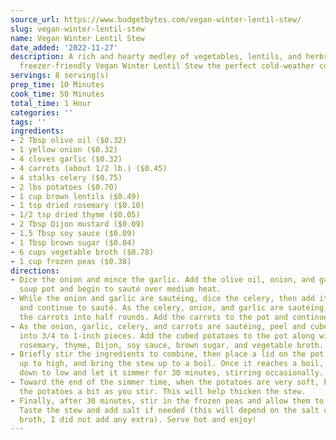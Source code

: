 ```yaml
---
source_url: https://www.budgetbytes.com/vegan-winter-lentil-stew/
slug: vegan-winter-lentil-stew
name: Vegan Winter Lentil Stew
date_added: '2022-11-27'
description: A rich and hearty medley of vegetables, lentils, and herbs makes this
  freezer-friendly Vegan Winter Lentil Stew the perfect cold-weather comfort food.
servings: 8 serving(s)
prep_time: 10 Minutes
cook_time: 50 Minutes
total_time: 1 Hour
categories: ''
tags: ''
ingredients:
- 2 Tbsp olive oil ($0.32)
- 1 yellow onion ($0.32)
- 4 cloves garlic ($0.32)
- 4 carrots (about 1/2 lb.) ($0.45)
- 4 stalks celery ($0.75)
- 2 lbs potatoes ($0.70)
- 1 cup brown lentils ($0.49)
- 1 tsp dried rosemary ($0.10)
- 1/2 tsp dried thyme ($0.05)
- 2 Tbsp Dijon mustard ($0.09)
- 1.5 Tbsp soy sauce ($0.09)
- 1 Tbsp brown sugar ($0.04)
- 6 cups vegetable broth ($0.78)
- 1 cup frozen peas ($0.38)
directions:
- Dice the onion and mince the garlic. Add the olive oil, onion, and garlic to a large
  soup pot and begin to sauté over medium heat.
- While the onion and garlic are sautéing, dice the celery, then add it to the pot
  and continue to sauté. As the celery, onion, and garlic are sautéing, peel and chop
  the carrots into half rounds. Add the carrots to the pot and continue to sauté.
- As the onion, garlic, celery, and carrots are sautéing, peel and cube the potatoes
  into 3/4 to 1-inch pieces. Add the cubed potatoes to the pot along with the lentils,
  rosemary, thyme, Dijon, soy sauce, brown sugar, and vegetable broth.
- Briefly stir the ingredients to combine, then place a lid on the pot, turn the heat
  up to high, and bring the stew up to a boil. Once it reaches a boil, turn the heat
  down to low and let it simmer for 30 minutes, stirring occasionally.
- Toward the end of the simmer time, when the potatoes are very soft, begin to mash
  the potatoes a bit as you stir. This will help thicken the stew.
- Finally, after 30 minutes, stir in the frozen peas and allow them to heat through.
  Taste the stew and add salt if needed (this will depend on the salt content of your
  broth, I did not add any extra). Serve hot and enjoy!
---
```

